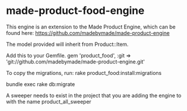 made-product-food-engine
========================

This engine is an extension to the Made Product Engine, which can be found here:
  https://github.com/madebymade/made-product-engine

The model provided will inherit from Product::Item.

Add this to your Gemfile.
  gem 'product_food', :git => 'git://github.com/madebymade/made-product-engine.git'

To copy the migrations, run:
 rake product_food:install:migrations

bundle exec rake db:migrate

A sweeper needs to exist in the project that you are adding the engine to with the name product_all_sweeper

